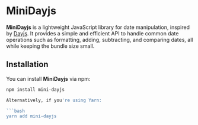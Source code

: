 # MiniDayjs

**MiniDayjs** is a lightweight JavaScript library for date manipulation, inspired by [Dayjs](https://day.js.org/). It provides a simple and efficient API to handle common date operations such as formatting, adding, subtracting, and comparing dates, all while keeping the bundle size small.

## Installation

You can install **MiniDayjs** via npm:

```bash
npm install mini-dayjs

Alternatively, if you're using Yarn:

```bash
yarn add mini-dayjs